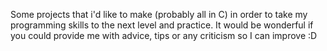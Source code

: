 Some projects that i'd like to make (probably all in C) in order to take my programming skills to the next level and practice. It would be wonderful if you could provide me with advice, tips or any criticism so I can improve :D
